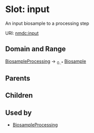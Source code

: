 
# Slot: input


An input biosample to a processing step

URI: [nmdc:input](https://microbiomedata/meta/input)

## Domain and Range

[BiosampleProcessing](BiosampleProcessing.md) ->  <sub>0..*</sub> [Biosample](Biosample.md)

## Parents


## Children


## Used by

 * [BiosampleProcessing](BiosampleProcessing.md)
